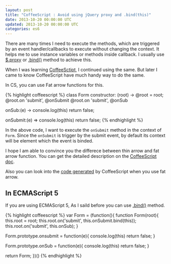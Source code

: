 ```yaml
---
layout: post
title: "CoffeeScript : Avoid using jQuery proxy and .bind(this)"
date: 2013-10-20 00:00:00 UTC
updated: 2013-10-20 00:00:00 UTC
categories: es6
---
```


There are many times I need to execute the methods, which are triggered by an event handler/callbacks to execute without changing the context. It helps me to use instance variables or methods inside callback. I usually use [$.proxy](http://api.jquery.com/jQuery.proxy/) or [.bind()](https://developer.mozilla.org/en-US/docs/Web/JavaScript/Reference/Global_Objects/Function/bind) method to achieve this.

When I was learning [CoffeeSctipt](http://coffeescript.org), I continued using the same. But later I came to know CoffeeScript have much handy way to do the same.

In CS, you can use Fat arrow functions for this.

{% highlight coffeescript %}
class Form
constructor: (root) ->
@root = root;
@root.on 'submit', @onSubmit
@root.on 'submit', @onSub

onSub:(e) ->
console.log(this)
return false;

onSubmit:(e) =>
console.log(this)
return false;
{% endhighlight %}

In the above code, I want to execute the `onSubmit` method in the context of `Form`.
Since the `onSubmit` is trigger by the submit event, by default its context will be element which the event is binded.

I hope I am able to convince you the differece between thin arrow and fat arrow function. You can get the detailed description on the [CoffeeScript doc](http://coffeescript.org/#fat-arrow).

Also you can look into the <a href="http://coffeescript.org/#try:class%20Form%0A%20%20constructor%3A%20(root)%20-%3E%0A%20%20%20%20%40root%20%3D%20root%3B%0A%20%20%20%20%40root.on%20'submit'%2C%20%40onSubmit%0A%20%20%20%20%40root.on%20'submit'%2C%20%40onSub%0A%0A%20%20onSub%3A(e)%20-%3E%0A%20%20%20%20console.log(this)%0A%20%20%20%20return%20false%3B%0A%20%20%0A%20%20onSubmit%3A(e)%20%3D%3E%0A%20%20%20%20console.log(this)%0A%20%20%20%20return%20false%3B">code generated</a> by CoffeeScript when you use fat arrow.

## In ECMAScript 5

If you are using ECMAScript 5, As I saild before you can use [.bind()](https://developer.mozilla.org/en-US/docs/Web/JavaScript/Reference/Global_Objects/Function/bind) method.

{% highlight coffeescript %}
var Form = (function(){
function Form(root){
this.root = root;
this.root.on('submit', this.onSubmit.bind(this));
this.root.on('submit', this.onSub);
}

Form.prototype.onsubmit = function(e){
console.log(this)
return false;
}

Form.prototype.onSub = function(e){
console.log(this)
return false;
}

return Form;
})()
{% endhighlight %}
